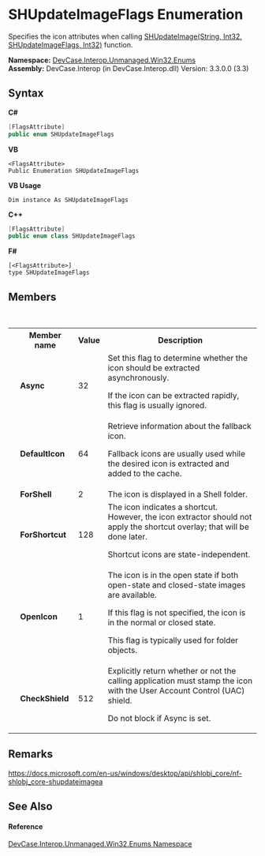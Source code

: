 # SHUpdateImageFlags Enumeration
 

Specifies the icon attributes when calling <a href="M_DevCase_Interop_Unmanaged_Win32_NativeMethods_SHUpdateImage">SHUpdateImage(String, Int32, SHUpdateImageFlags, Int32)</a> function.

**Namespace:**&nbsp;<a href="N_DevCase_Interop_Unmanaged_Win32_Enums">DevCase.Interop.Unmanaged.Win32.Enums</a><br />**Assembly:**&nbsp;DevCase.Interop (in DevCase.Interop.dll) Version: 3.3.0.0 (3.3)

## Syntax

**C#**<br />
``` C#
[FlagsAttribute]
public enum SHUpdateImageFlags
```

**VB**<br />
``` VB
<FlagsAttribute>
Public Enumeration SHUpdateImageFlags
```

**VB Usage**<br />
``` VB Usage
Dim instance As SHUpdateImageFlags
```

**C++**<br />
``` C++
[FlagsAttribute]
public enum class SHUpdateImageFlags
```

**F#**<br />
``` F#
[<FlagsAttribute>]
type SHUpdateImageFlags
```


## Members
&nbsp;<table><tr><th></th><th>Member name</th><th>Value</th><th>Description</th></tr><tr><td /><td target="F:DevCase.Interop.Unmanaged.Win32.Enums.SHUpdateImageFlags.Async">**Async**</td><td>32</td><td>Set this flag to determine whether the icon should be extracted asynchronously. 

 If the icon can be extracted rapidly, this flag is usually ignored.</td></tr><tr><td /><td target="F:DevCase.Interop.Unmanaged.Win32.Enums.SHUpdateImageFlags.DefaultIcon">**DefaultIcon**</td><td>64</td><td>Retrieve information about the fallback icon. 

 Fallback icons are usually used while the desired icon is extracted and added to the cache.</td></tr><tr><td /><td target="F:DevCase.Interop.Unmanaged.Win32.Enums.SHUpdateImageFlags.ForShell">**ForShell**</td><td>2</td><td>The icon is displayed in a Shell folder.</td></tr><tr><td /><td target="F:DevCase.Interop.Unmanaged.Win32.Enums.SHUpdateImageFlags.ForShortcut">**ForShortcut**</td><td>128</td><td>The icon indicates a shortcut. However, the icon extractor should not apply the shortcut overlay; that will be done later. 

 Shortcut icons are state-independent.</td></tr><tr><td /><td target="F:DevCase.Interop.Unmanaged.Win32.Enums.SHUpdateImageFlags.OpenIcon">**OpenIcon**</td><td>1</td><td>The icon is in the open state if both open-state and closed-state images are available. 

 If this flag is not specified, the icon is in the normal or closed state. 

 This flag is typically used for folder objects.</td></tr><tr><td /><td target="F:DevCase.Interop.Unmanaged.Win32.Enums.SHUpdateImageFlags.CheckShield">**CheckShield**</td><td>512</td><td>Explicitly return whether or not the calling application must stamp the icon with the User Account Control (UAC) shield. 

 Do not block if Async is set.</td></tr></table>

## Remarks
<a href="https://docs.microsoft.com/en-us/windows/desktop/api/shlobj_core/nf-shlobj_core-shupdateimagea" target="_blank">https://docs.microsoft.com/en-us/windows/desktop/api/shlobj_core/nf-shlobj_core-shupdateimagea</a>

## See Also


#### Reference
<a href="N_DevCase_Interop_Unmanaged_Win32_Enums">DevCase.Interop.Unmanaged.Win32.Enums Namespace</a><br />